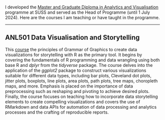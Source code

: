 I developed the  <a href="https://www.suss.edu.sg/programmes/detail/mavi">Master and Graduate Diploma in Analytics and Visualisation</a> programme at SUSS and served as the Head of Programme (until 1 July 2024). Here are the courses I am teaching or have taught in the programme.


---

## ANL501 Data Visualisation and Storytelling 

This <a href="https://nicholas-sim.github.io/ANL501-Data-Visualisation-and-Storytelling/">course</a>  the principles of Grammar of Graphics to create data visualizations for storytelling with R as the primary tool. It begins by covering the fundamentals of R programming and data wrangling using both base R and _dplyr_ from the _tidyverse_ package. The course delves into the application of the _ggplot2_ package to construct various visualizations suitable for different data types, including bar plots, Cleveland dot plots, jitter plots, boxplots, line plots, area plots, path plots, tree maps, choropleth maps, and more. Emphasis is placed on the importance of data preprocessing such as reshaping and pivoting to achieve desired plots. Finally, the course focuses on teaching how to incorporate data storytelling elements to create compelling visualizations and covers the use of RMarkdown and data APIs for automation of data processing and analytics processes and the crafting of reproducible reports.

